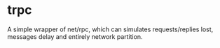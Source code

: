 # trpc
A simple wrapper of net/rpc, which can simulates requests/replies lost, messages delay and entirely network partition.
